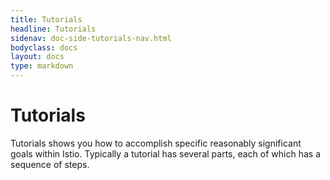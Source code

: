 ```yaml
---
title: Tutorials
headline: Tutorials
sidenav: doc-side-tutorials-nav.html
bodyclass: docs
layout: docs
type: markdown
---
```


# Tutorials

Tutorials shows you how to accomplish specific reasonably significant goals within Istio.
Typically a tutorial has several parts, each of which has a sequence of steps.
